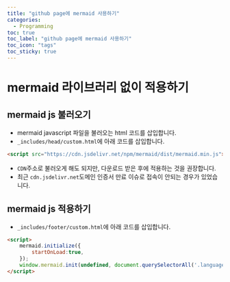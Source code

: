 ```yaml
---
title: "github page에 mermaid 사용하기"
categories:
  - Programming
toc: true
toc_label: "github page에 mermaid 사용하기"
toc_icon: "tags"
toc_sticky: true
---
```

# mermaid 라이브러리 없이 적용하기
## mermaid js 불러오기
- mermaid javascript 파일을 불러오는 html 코드를 삽입합니다.
- `_includes/head/custom.html`에 아래 코드를 삽입합니다.
```html
<script src="https://cdn.jsdelivr.net/npm/mermaid/dist/mermaid.min.js"></script>
```
- `CDN`주소로 불러오게 해도 되지만, 다운로드 받은 후에 적용하는 것을 권장합니다.
- 최근 `cdn.jsdelivr.net`도메인 인증서 만료 이슈로 접속이 안되는 경우가 있었습니다.

## mermaid js 적용하기
- `_includes/footer/custom.html`에 아래 코드를 삽입합니다.
```html
<script>
    mermaid.initialize({
        startOnLoad:true,
    });
    window.mermaid.init(undefined, document.querySelectorAll('.language-mermaid'));
</script>
```